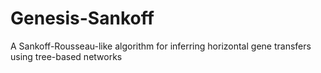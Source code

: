 # Genesis-Sankoff
A Sankoff-Rousseau-like algorithm for inferring horizontal gene transfers using tree-based networks
